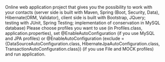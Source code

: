 Online web application project that gives you the possibility to work with your 
contacts (server side is built with Maven, Spring (Boot, Security, Data), 
Hibernate(ORM, Validator), client side is built with Bootstrap, JQuery; testing with JUnit, 
Spring Testing; implementation of conservation in MySQL database) 
Please choose profiles you want to use (in Profiles.class, application.properties),
set @EnableAutoConfiguration (if you use MySQL and JPA profiles) or @EnableAutoConfiguration
(exclude = {DataSourceAutoConfiguration.class, HibernateJpaAutoConfiguration.class, 
TransactionAutoConfiguration.class}) (if you use File and MOCK profiles) and run application.
